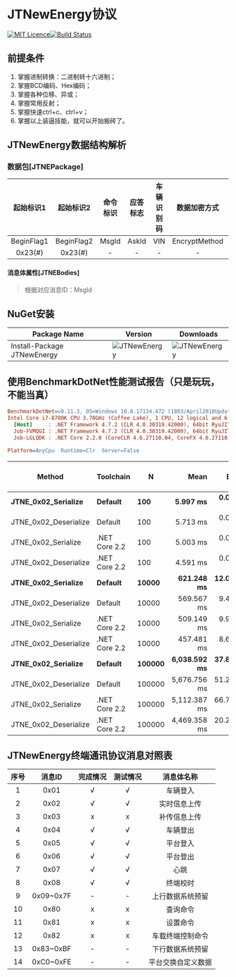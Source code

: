 # JTNewEnergy协议

[![MIT Licence](https://img.shields.io/github/license/mashape/apistatus.svg)](https://github.com/SmallChi/JTNewEnergy/blob/master/LICENSE)[![Build Status](https://travis-ci.org/SmallChi/JTNewEnergy.svg?branch=master)](https://travis-ci.org/SmallChi/JTNewEnergy)


## 前提条件

1. 掌握进制转换：二进制转十六进制；
2. 掌握BCD编码、Hex编码；
3. 掌握各种位移、异或；
4. 掌握常用反射；
5. 掌握快速ctrl+c、ctrl+v；
6. 掌握以上装逼技能，就可以开始搬砖了。

## JTNewEnergy数据结构解析

### 数据包[JTNEPackage]

| 起始标识1|起始标识2 | 命令标识 | 应答标志 | 车辆识别码 | 数据加密方式 |数据单元长度| 数据体|校验码|
| :---------:| :---------: | :---------: | :-------: | :-------: |:-------: |:-------: |:-------: |:-------:|
| BeginFlag1 | BeginFlag2 | MsgId | AskId | VIN |EncryptMethod|DataUnitLength|JTNEBodies|BCCCode|
| 0x23(#)      | 0x23(#)      | - | - | - |- |- |- |- |

#### 消息体属性[JTNEBodies]

> 根据对应消息ID：MsgId



## NuGet安装

| Package Name |  Version | Downloads
|--------------|  ------- | ----
| Install-Package JTNewEnergy | ![JTNewEnergy](https://img.shields.io/nuget/v/JTNewEnergy.svg) | ![JTNewEnergy](https://img.shields.io/nuget/dt/JTNewEnergy.svg)

## 使用BenchmarkDotNet性能测试报告（只是玩玩，不能当真）

``` ini
BenchmarkDotNet=v0.11.3, OS=Windows 10.0.17134.472 (1803/April2018Update/Redstone4)
Intel Core i7-8700K CPU 3.70GHz (Coffee Lake), 1 CPU, 12 logical and 6 physical cores
  [Host]     : .NET Framework 4.7.2 (CLR 4.0.30319.42000), 64bit RyuJIT-v4.7.3260.0
  Job-FVMQGI : .NET Framework 4.7.2 (CLR 4.0.30319.42000), 64bit RyuJIT-v4.7.3260.0
  Job-LGLQDK : .NET Core 2.2.0 (CoreCLR 4.6.27110.04, CoreFX 4.6.27110.04), 64bit RyuJIT

Platform=AnyCpu  Runtime=Clr  Server=False  

```
|                Method |     Toolchain |      N |         Mean |      Error |     StdDev | Gen 0/1k Op | Gen 1/1k Op | Gen 2/1k Op | Allocated Memory/Op |
|---------------------- |-------------- |------- |-------------:|-----------:|-----------:|------------:|------------:|------------:|--------------------:|
|   **JTNE_0x02_Serialize** |       **Default** |    **100** |     **5.997 ms** |  **0.0704 ms** |  **0.0659 ms** |    **156.2500** |           **-** |           **-** |          **1000.83 KB** |
| JTNE_0x02_Deserialize |       Default |    100 |     5.713 ms |  0.0654 ms |  0.0611 ms |    140.6250 |           - |           - |           906.31 KB |
|   JTNE_0x02_Serialize | .NET Core 2.2 |    100 |     5.003 ms |  0.0706 ms |  0.0660 ms |    140.6250 |           - |           - |           878.13 KB |
| JTNE_0x02_Deserialize | .NET Core 2.2 |    100 |     4.591 ms |  0.0876 ms |  0.0899 ms |    125.0000 |           - |           - |           780.47 KB |
|   **JTNE_0x02_Serialize** |       **Default** |  **10000** |   **621.248 ms** | **12.0181 ms** | **11.8034 ms** |  **16000.0000** |           **-** |           **-** |        **100081.45 KB** |
| JTNE_0x02_Deserialize |       Default |  10000 |   569.567 ms |  9.4221 ms |  8.8135 ms |  14000.0000 |           - |           - |         90629.45 KB |
|   JTNE_0x02_Serialize | .NET Core 2.2 |  10000 |   509.149 ms |  9.9488 ms |  9.3061 ms |  14000.0000 |           - |           - |          87812.5 KB |
| JTNE_0x02_Deserialize | .NET Core 2.2 |  10000 |   457.481 ms |  8.6865 ms |  8.9204 ms |  12000.0000 |           - |           - |         78046.88 KB |
|   **JTNE_0x02_Serialize** |       **Default** | **100000** | **6,038.592 ms** | **37.8782 ms** | **35.4313 ms** | **162000.0000** |   **1000.0000** |           **-** |       **1000795.95 KB** |
| JTNE_0x02_Deserialize |       Default | 100000 | 5,676.756 ms | 51.2919 ms | 47.9785 ms | 147000.0000 |   1000.0000 |           - |        906264.57 KB |
|   JTNE_0x02_Serialize | .NET Core 2.2 | 100000 | 5,112.387 ms | 66.7348 ms | 59.1586 ms | 142000.0000 |   1000.0000 |           - |           878125 KB |
| JTNE_0x02_Deserialize | .NET Core 2.2 | 100000 | 4,469.358 ms | 20.2586 ms | 15.8166 ms | 127000.0000 |   1000.0000 |           - |        780468.75 KB |

## JTNewEnergy终端通讯协议消息对照表

| 序号  | 消息ID        | 完成情况 | 测试情况 | 消息体名称                     |
| :---: | :-----------: | :------: | :------: | :----------------------------: |
| 1     | 0x01        | √        | √        | 车辆登入                   |
| 2     | 0x02        | √        | √        | 实时信息上传               |
| 3     | 0x03        | x        | x        | 补传信息上传               |
| 4     | 0x04        | √        | √        | 车辆登出                   |
| 5     | 0x05        | √        | √        | 平台登入                   |
| 6     | 0x06        | √        | √        | 平台登出                   |
| 7     | 0x07        | √        | √        | 心跳                      |
| 8     | 0x08        | √        | √        | 终端校时                  |
| 9     | 0x09~0x7F   | -        | -        | 上行数据系统预留           |
| 10    | 0x80        | x        | x        | 查询命令                  |
| 11    | 0x81        | x        | x        | 设置命令                  |
| 12    | 0x82        | x        | x        | 车载终端控制命令           |
| 13    | 0x83~0xBF   | -        | -        | 下行数据系统预留           |
| 14    | 0xC0~0xFE   | -        | -        | 平台交换自定义数据         |